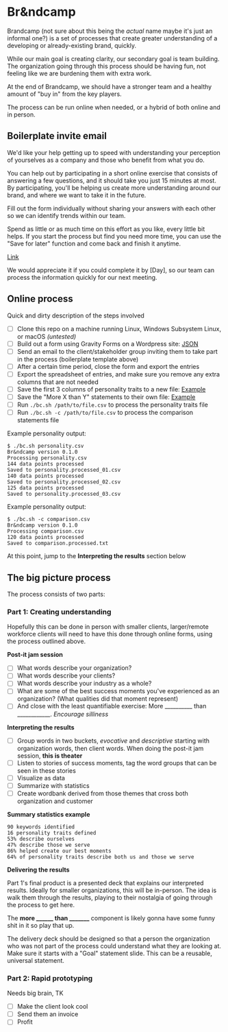 
# Br&ndcamp

Brandcamp (not sure about this being the _actual_ name maybe it's just an informal one?) is a set of processes that create greater understanding of a developing or already-existing brand, quickly.

While our main goal is creating clarity, our secondary goal is team building. The organization going through this process should be having fun, not feeling like we are burdening them with extra work. 

At the end of Brandcamp, we should have a stronger team and a healthy amount of "buy in" from the key players.

The process can be run online when needed, or a hybrid of both online and in person.

## Boilerplate invite email

We'd like your help getting up to speed with understanding your perception of yourselves as a company and those who benefit from what you do.

You can help out by participating in a short online exercise that consists of answering a few questions, and it should take you just 15 minutes at most. By participating, you'll be helping us create more understanding around our brand, and where we want to take it in the future.

Fill out the form individually without sharing your answers with each other so we can identify trends within our team.

Spend as little or as much time on this effort as you like, every little bit helps. If you start the process but find you need more time, you can use the "Save for later" function and come back and finish it anytime.

[Link](https://####)

We would appreciate it if you could complete it by [Day], so our team can process the information quickly for our next meeting.

## Online process

Quick and dirty description of the steps involved

 - [ ] Clone this repo on a machine running Linux, Windows Subsystem Linux, or macOS _(untested)_
 - [ ] Build out a form using Gravity Forms on a Wordpress site: [JSON](https://github.com/EMRL/brandcamp/blob/main/gf/json/gravityforms-export.json)
 - [ ] Send an email to the client/stakeholder group inviting them to take part in the process (boilerplate template above)
 - [ ] After a certain time period, close the form and export the entries
 - [ ] Export the spreadsheet of entries, and make sure you remove any extra columns that are not needed
 - [ ] Save the first 3 columns of personality traits to a new file: [Example](https://github.com/EMRL/brandcamp/blob/main/gf/example.csv)
 - [ ] Save the "More X than Y" statements to their own file: [Example](https://github.com/EMRL/brandcamp/blob/main/gf/comparison-example.csv)
 - [ ] Run `./bc.sh /path/to/file.csv` to process the personality traits file
 - [ ] Run `./bc.sh -c /path/to/file.csv` to process the comparison statements file

Example personality output:
```
$ ./bc.sh personality.csv
Br&ndcamp version 0.1.0
Processing personality.csv
144 data points processed
Saved to personality.processed_01.csv
140 data points processed
Saved to personality.processed_02.csv
125 data points processed
Saved to personality.processed_03.csv
```
Example personality output:
```
$ ./bc.sh -c comparison.csv
Br&ndcamp version 0.1.0
Processing comparison.csv
120 data points processed
Saved to comparison.processed.txt
```

At this point, jump to the **Interpreting the results** section below

## The big picture process

The process consists of two parts: 

### Part 1:  Creating understanding
Hopefully this can be done in person with smaller clients, larger/remote workforce clients will need to have this done through online forms, using the process outlined above.

**Post-it jam session**

 - [ ] What words describe your organization?
 - [ ] What words describe your clients?
 - [ ] What words describe your industry as a whole?
 - [ ] What are some of the best success moments you've experienced as an organization? (What qualities did that moment represent)
 - [ ] And close with the least quantifiable exercise: More __________ than ____________. _Encourage silliness_

**Interpreting the results**

 - [ ] Group words in two buckets, _evocative_ and _descriptive_ starting with organization words, then client words. When doing the post-it jam session, **this is theater** 
 - [ ] Listen to stories of success moments, tag the word groups that can be seen in these stories
 - [ ] Visualize as data
 - [ ] Summarize with statistics
 - [ ] Create wordbank derived from those themes that cross both organization and customer

**Summary statistics example**

    90 keywords identified
    16 personality traits defined
    53% describe ourselves
    47% describe those we serve
    86% helped create our best moments
    64% of personality traits describe both us and those we serve

**Delivering the results**

Part 1's final product is a presented deck that explains our interpreted results. Ideally for smaller organizations, this will be in-person. The idea is walk them through the results, playing to their nostalgia of going through the process to get here. 

The **more ______ than _______** component is likely gonna have some funny shit in it so play that up.

The delivery deck should be designed so that a person the organization who was not part of the process could understand what they are looking at. Make sure it starts with a "Goal" statement slide. This can be a reusable, universal statement.

### Part 2: Rapid prototyping
Needs big brain, TK

 - [ ] Make the client look cool
 - [ ] Send them an invoice
 - [ ] Profit
